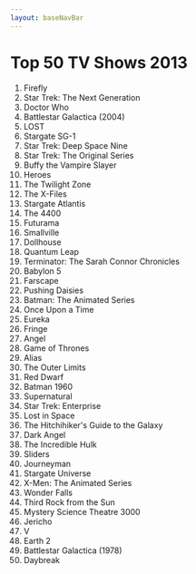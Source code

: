 ```yaml
---
layout: baseNavBar
---
```

<h1 class="is-size-2">Top 50 TV Shows 2013</h1>
<ol>
<li>Firefly
<li>Star Trek: The Next Generation
<li>Doctor Who
<li>Battlestar Galactica (2004)
<li>LOST
<li>Stargate SG-1
<li>Star Trek: Deep Space Nine
<li>Star Trek: The Original Series
<li>Buffy the Vampire Slayer 
<li>Heroes
<li>The Twilight Zone
<li>The X-Files 
<li>Stargate Atlantis
<li>The 4400
<li>Futurama
<li>Smallville
<li>Dollhouse 
<li>Quantum Leap
<li>Terminator: The Sarah Connor Chronicles
<li>Babylon 5
<li>Farscape
<li>Pushing Daisies
<li>Batman: The Animated Series
<li>Once Upon a Time
<li>Eureka
<li>Fringe
<li>Angel
<li>Game of Thrones
<li>Alias
<li>The Outer Limits
<li>Red Dwarf
<li>Batman 1960
<li>Supernatural
<li>Star Trek: Enterprise
<li>Lost in Space
<li>The Hitchihiker's Guide to the Galaxy 
<li>Dark Angel
<li>The Incredible Hulk
<li>Sliders
<li>Journeyman 
<li>Stargate Universe
<li>X-Men: The Animated Series 
<li>Wonder Falls
<li>Third Rock from the Sun
<li>Mystery Science Theatre 3000
<li>Jericho
<li>V
<li>Earth 2
<li>Battlestar Galactica (1978)
<li>Daybreak
</ol>